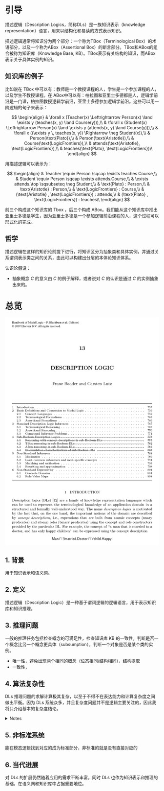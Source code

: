 # 引导
描述逻辑（Description Logics，简称DLs）是一族知识表示（knowledge representation）语言，用来以结构化和易读的方式表示知识。

<!-- 整个知识分为几个层面，知识层、构建层、直观层、例子层，构建层在这个文档中声明了，知识层是向抽象、向哲学的思考，直观层更加贴合应用，例子层更容易实在的把握 -->

描述逻辑通常将知识分为两个部分：一个称为TBox（Terminological Box）的术语部分，以及一个称为ABox（Assertional Box）的断言部分。TBox和ABox的组合被称为知识库（Knowledge Base, KB）。TBox表示有关结构的知识，而ABox表示关于具体实例的知识。

## 知识库的例子
比如说在 TBox 中可以有：教师是一个教授课程的人，学生是一个参加课程的人，以及学生不教授课程。在 ABox中可以有：柏拉图和亚里士多德都是人，逻辑学前沿是一门课，柏拉图教授逻辑学前沿，亚里士多德参加逻辑学前沿。这些可以用一阶逻辑的句子来表示：

$$
\begin{align}
    & \forall x (Teacher(x) \Leftrightarrow Person(x) \land \exists y (teaches(x, y) \land Course(y))),\\
    & \forall x (Student(x) \Leftrightarrow Person(x) \land \exists y (attends(x, y) \land Course(y))),\\
    & \forall x ((\exists y \, teaches(x, y)) \Rightarrow \neg Student(x)),\\
    & Person(\text{Plato}),\\
    & Person(\text{Aristotle}),\\
    & Course(\text{LogicFrontiers}),\\
    & attends(\text{Aristotle}, \text{LogicFrontiers}),\\
    & teaches(\text{Plato}, \text{LogicFrontiers})\\
\end{align}
$$

用描述逻辑可以表示为：

$$
\begin{align}
    & Teacher \equiv Person \sqcap \exists teaches.Course,\\
    & Student \equiv Person \sqcap \exists attends.Course,\\
    & \exists attends.\top \sqsubseteq \neg Student,\\
    & \text{Plato} : Person,\\
    & \text{Aristotle} : Person,\\
    & \text{LogicFrontiers} : Course,\\
    & (\text{Aristotle} , \text{LogicFrontiers}) : attends,\\
    & (\text{Plato} , \text{LogicFrontiers}) : teaches\\
\end{align}
$$

前三个构成这个知识库的 Tbox ，后三个构成 ABox。我们能从这个知识库中推出亚里士多德是学生，因为亚里士多德是一个参加逻辑前沿课程的人，这个过程可以形式化的完成。

## 哲学
描述逻辑在这样的知识论前提下进行，将知识区分为抽象类和具体实例，并通过关系谓词表示类之间的关系，由此可以构建出分层的本体论知识体系。

认识论假设：

- 抽象概念 $C$ 的意义由 $C$ 的例子解释，或者说对 $C$ 的认识是通过 $C$ 的实例抽象出来的。

# 总览

![描述逻辑](assert/contents.png)

## 1. 背景
用于知识表示和语义网。

## 2. 定义
描述逻辑（Description Logic）是一种基于谓词逻辑的逻辑语言，用于表示知识库和知识推理。

## 3. 推理问题
一般的推理任务包括检查概念的可满足性，检查知识库 KB 的一致性，判断是否一个概念比另一个概念更具体（subsumption），判断一个对象是否是某个类的实例。
- 唯一性，避免出现两个相同的概念（位态相同/结构相同），结构提取
- 一致性，

## 4. 算法复杂性
DLs 推理问题的求解计算极其复杂，以至于不得不在表达能力和计算复杂度之间做出平衡。因为 DLs 系统众多，并且复杂度问题并不是逻辑主要关注的，因此我将只介绍基本的复杂度结论。
<details>
<summary>Notes</summary>
复杂度问题多在理论计算机领域被研究，因为描述逻辑在计算机科学里涉及具体的应用，是否存在合理的运行时间直接决定是否能够应用，因此算法问题被看作重要的一部分。
</details>

## 5. 非标准系统
能在模态逻辑找到对应的成为标准部分，非标准的就是没有直接对应的

## 6. 当代进展
对 DLs 的扩展仍然随着应用的需求不断丰富，同时 DLs 也作为知识表示和推理的基础，在语义网和知识库中占据重要地位。